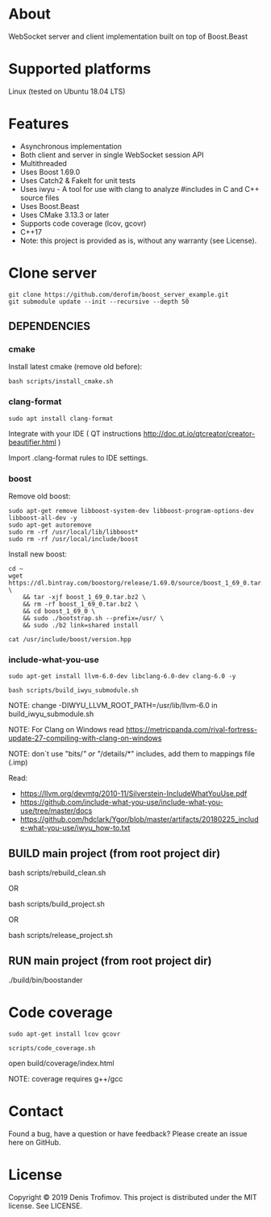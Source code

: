 # About

WebSocket server and client implementation built on top of Boost.Beast

# Supported platforms

Linux (tested on Ubuntu 18.04 LTS)

# Features

* Asynchronous implementation
* Both client and server in single WebSocket session API
* Multithreaded
* Uses Boost 1.69.0
* Uses Catch2 & FakeIt for unit tests
* Uses iwyu - A tool for use with clang to analyze #includes in C and C++ source files
* Uses Boost.Beast
* Uses CMake 3.13.3 or later
* Supports code coverage (lcov, gcovr)
* C++17
* Note: this project is provided as is, without any warranty (see License).

# Clone server

```
git clone https://github.com/derofim/boost_server_example.git
git submodule update --init --recursive --depth 50
```

## DEPENDENCIES

### cmake

Install latest cmake (remove old before):
```
bash scripts/install_cmake.sh
```

### clang-format

```
sudo apt install clang-format
```

Integrate with your IDE ( QT instructions http://doc.qt.io/qtcreator/creator-beautifier.html )

Import .clang-format rules to IDE settings.

### boost

Remove old boost:
```
sudo apt-get remove libboost-system-dev libboost-program-options-dev libboost-all-dev -y
sudo apt-get autoremove
sudo rm -rf /usr/local/lib/libboost*
sudo rm -rf /usr/local/include/boost
```

Install new boost:
```
cd ~
wget https://dl.bintray.com/boostorg/release/1.69.0/source/boost_1_69_0.tar.bz2 \
    && tar -xjf boost_1_69_0.tar.bz2 \
    && rm -rf boost_1_69_0.tar.bz2 \
    && cd boost_1_69_0 \
    && sudo ./bootstrap.sh --prefix=/usr/ \
    && sudo ./b2 link=shared install

cat /usr/include/boost/version.hpp
```

### include-what-you-use

```
sudo apt-get install llvm-6.0-dev libclang-6.0-dev clang-6.0 -y

bash scripts/build_iwyu_submodule.sh
```

NOTE: change -DIWYU_LLVM_ROOT_PATH=/usr/lib/llvm-6.0 in build_iwyu_submodule.sh

NOTE: For Clang on Windows read https://metricpanda.com/rival-fortress-update-27-compiling-with-clang-on-windows

NOTE: don`t use "bits/*" or "*/details/*" includes, add them to mappings file (.imp)

Read:
* https://llvm.org/devmtg/2010-11/Silverstein-IncludeWhatYouUse.pdf
* https://github.com/include-what-you-use/include-what-you-use/tree/master/docs
* https://github.com/hdclark/Ygor/blob/master/artifacts/20180225_include-what-you-use/iwyu_how-to.txt

## BUILD main project (from root project dir)

bash scripts/rebuild_clean.sh

OR

bash scripts/build_project.sh

OR

bash scripts/release_project.sh

## RUN main project (from root project dir)

./build/bin/boostander

# Code coverage

```
sudo apt-get install lcov gcovr

scripts/code_coverage.sh
```

open build/coverage/index.html

NOTE: coverage requires g++/gcc

# Contact
Found a bug, have a question or have feedback? Please create an issue here on GitHub.

# License
Copyright © 2019 Denis Trofimov. This project is distributed under the MIT license. See LICENSE.
